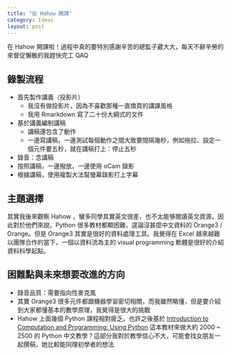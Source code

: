 ```yaml
---
title: "在 Hahow 開課"
category: Ideas
layout: post
---
```


在 Hahow 開課啦！過程中真的要特別感謝辛苦的總監子葳大大，每天不辭辛勞的來督促懶散的我趕快完工 QAQ

## 錄製流程

- 首先製作講義（投影片）
  - 我沒有做投影片，因為不喜歡那種一直煥頁的講課風格
  - 我用 Rmarkdown 寫了二十份大綱式的文件
- 基於講義編制講稿
  - 講稿還包含了動作
  - 一邊寫講稿，一邊測試每個動作之間大致要間隔幾秒，例如拖拉、設定一個元件要五秒，就在講稿打上：停止五秒
- 錄音：念講稿
- 按照講稿，一邊撥放，一邊使用 oCam 錄影
- 根據講稿，使用複製大法幫螢幕錄影打上字幕

## 主題選擇

其實我後來觀察 Hahow ，蠻多同學其實英文很差，也不太能够閱讀英文資源，因此對於他們來說，Python 很多教材都顯困難，遑論沒甚麼中文資料的 Orange3 / Orange。但是 Orange3 其實是很好的資料處理工具。我覺得在 Excel 越來越難以團隊合作的當下，一個以資料流為主的 visual programming 軟體是很好的介紹資料科學起點。

## 困難點與未來想要改進的方向

- 錄音品質：需要指向性麥克風
- 其實 Orange3 很多元件都跟機器學習密切相關，而我雖然略懂，但是要介紹到大家都懂基本的數學原理，我覺得是很大的挑戰
- Hahow 上面幾個 Python 課程相對疲乏。也許之後基於 [Introduction to Computation and Programming: Using Python](https://mitpress.mit.edu/books/introduction-computation-and-programming-using-python-0) 這本教材來做大約 2000 ~ 2500 的 Python 中文教學？這部分我對於教學信心不大，可能會找女朋友一起撰稿，她比較能同理初學者的想法
